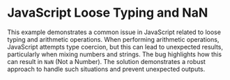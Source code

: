# JavaScript Loose Typing and NaN
This example demonstrates a common issue in JavaScript related to loose typing and arithmetic operations.  When performing arithmetic operations, JavaScript attempts type coercion, but this can lead to unexpected results, particularly when mixing numbers and strings.  The bug highlights how this can result in `NaN` (Not a Number). The solution demonstrates a robust approach to handle such situations and prevent unexpected outputs.